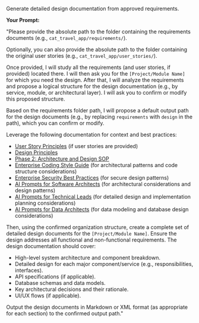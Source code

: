 Generate detailed design documentation from approved requirements.

**Your Prompt:**

"Please provide the absolute path to the folder containing the requirements documents (e.g., `cat_travel_app/requirements/`).

Optionally, you can also provide the absolute path to the folder containing the original user stories (e.g., `cat_travel_app/user_stories/`).

Once provided, I will study all the requirements (and user stories, if provided) located there. I will then ask you for the `[Project/Module Name]` for which you need the design. After that, I will analyze the requirements and propose a logical structure for the design documentation (e.g., by service, module, or architectural layer). I will ask you to confirm or modify this proposed structure.

Based on the requirements folder path, I will propose a default output path for the design documents (e.g., by replacing `requirements` with `design` in the path), which you can confirm or modify.

Leverage the following documentation for context and best practices:
- [User Story Principles](../../1_principles/1.1_user_story_principles.md) (if user stories are provided)
- [Design Principles](../../1_principles/1.3_design_principles.md)
- [Phase 2: Architecture and Design SOP](../../docs/SOPs/phase_2_architecture_design_sop.md)
- [Enterprise Coding Style Guide](../../docs/enterprise_coding_style_guide.md) (for architectural patterns and code structure considerations)
- [Enterprise Security Best Practices](../../docs/enterprise_security_best_practices.md) (for secure design patterns)
- [AI Prompts for Software Architects](../roles/software_architect_prompts.md) (for architectural considerations and design patterns)
- [AI Prompts for Technical Leads](../roles/technical_lead_prompts.md) (for detailed design and implementation planning considerations)
- [AI Prompts for Data Architects](../roles/data_architect_prompts.md) (for data modeling and database design considerations)

Then, using the confirmed organization structure, create a complete set of detailed design documents for the `[Project/Module Name]`. Ensure the design addresses all functional and non-functional requirements. The design documentation should cover:
- High-level system architecture and component breakdown.
- Detailed design for each major component/service (e.g., responsibilities, interfaces).
- API specifications (if applicable).
- Database schemas and data models.
- Key architectural decisions and their rationale.
- UI/UX flows (if applicable).

Output the design documents in Markdown or XML format (as appropriate for each section) to the confirmed output path."
